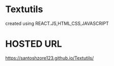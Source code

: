 # Textutils
created using REACT.JS,HTML,CSS,JAVASCRIPT

# HOSTED URL
https://santoshzore123.github.io/Textutils/


